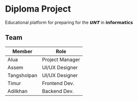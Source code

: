 # Diploma Project
Educational platform for preparing for the 𝙐𝙉𝙏 in 𝗶𝗻𝗳𝗼𝗿𝗺𝗮𝘁𝗶𝗰𝘀
## Team
| Member      | Role            |
| ----------- | --------------- |
| Alua        | Project Manager |
| Assem       | UI/UX Designer  |
| Tangsholpan | UI/UX Designer  |
| Timur       | Frontend Dev.   |
| Adilkhan    | Backend Dev.    |